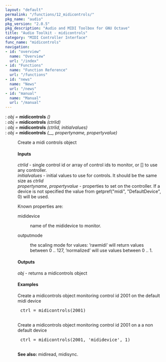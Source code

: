 ```yaml
---
layout: "default"
permalink: "/functions/12_midicontrols/"
pkg_name: "audio"
pkg_version: "2.0.5"
pkg_description: "Audio and MIDI Toolbox for GNU Octave"
title: "Audio Toolkit - midicontrols"
category: "MIDI Controller Interface"
func_name: "midicontrols"
navigation:
- id: "overview"
  name: "Overview"
  url: "/index"
- id: "Functions"
  name: "Function Reference"
  url: "/functions"
- id: "news"
  name: "News"
  url: "/news"
- id: "manual"
  name: "Manual"
  url: "/manual"
---
```

<dl class="def">
<dt id="index-midicontrols"><span class="category">: </span><span><em><var>obj</var> =</em> <strong>midicontrols</strong> <em>()</em><a href='#index-midicontrols' class='copiable-anchor'></a></span></dt>
<dt id="index-midicontrols-1"><span class="category">: </span><span><em><var>obj</var> =</em> <strong>midicontrols</strong> <em>(<var>ctrlid</var>)</em><a href='#index-midicontrols-1' class='copiable-anchor'></a></span></dt>
<dt id="index-midicontrols-2"><span class="category">: </span><span><em><var>obj</var> =</em> <strong>midicontrols</strong> <em>(<var>ctrlid</var>, <var>initialvalues</var>)</em><a href='#index-midicontrols-2' class='copiable-anchor'></a></span></dt>
<dt id="index-midicontrols-3"><span class="category">: </span><span><em><var>obj</var> =</em> <strong>midicontrols</strong> <em>(__, <var>propertyname</var>, <var>propertyvalue</var>)</em><a href='#index-midicontrols-3' class='copiable-anchor'></a></span></dt>
<dd><p>Create a midi controls object
</p>
<span id="Inputs"></span><h4 class="subsubheading">Inputs</h4>
<p><var>ctrlid</var> - single control id or array of control ids to monitor, or [] to use any controller.<br>
 <var>initialvalues</var> - initial values to use for controls. It should be the same size as <var>ctrlid</var><br>
 <var>propertyname</var>, <var>propertyvalue</var> - properties to set on the controller. If a device is not specified
 the value from getpref(&quot;midi&quot;, &quot;DefaultDevice&quot;, 0) will be used.<br>
</p>

<p>Known properties are:
 </p><dl compact="compact">
<dt><span>mididevice</span></dt>
<dd><p>name of the mididevice to monitor.
 </p></dd>
<dt><span>outputmode</span></dt>
<dd><p>the scaling mode for values: &rsquo;rawmidi&rsquo; will return values between 0 .. 127,
 &rsquo;normalized&rsquo; will use values between 0 .. 1.
 </p></dd>
</dl>

<span id="Outputs"></span><h4 class="subsubheading">Outputs</h4>
<p><var>obj</var> - returns a midicontrols object
</p>
<span id="Examples"></span><h4 class="subsubheading">Examples</h4>
<p>Create a midicontrols object monitoring control id 2001 on the default midi device 
 </p><div class="example">
<pre class="example"> ctrl = midicontrols(2001)
 </pre></div>

<p>Create a midicontrols object monitoring control id 2001 on a a non default device
 </p><div class="example">
<pre class="example"> ctrl = midicontrols(2001, 'mididevice', 1)
 </pre></div>


<p><strong>See also:</strong> midiread, midisync.
 </p></dd></dl>